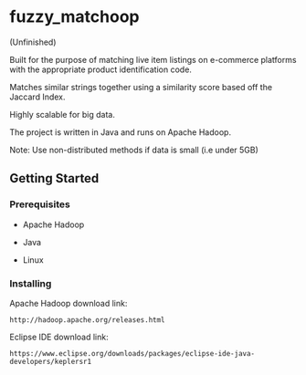 # fuzzy_matchoop

(Unfinished)

Built for the purpose of matching live item listings on e-commerce platforms with the appropriate product identification code.

Matches similar strings together using a similarity score based off the Jaccard Index.

Highly scalable for big data.

The project is written in Java and runs on Apache Hadoop.

Note: Use non-distributed methods if data is small (i.e under 5GB)

## Getting Started

### Prerequisites

- Apache Hadoop

- Java

- Linux

### Installing

Apache Hadoop download link:
```
http://hadoop.apache.org/releases.html
```
Eclipse IDE download link:
```
https://www.eclipse.org/downloads/packages/eclipse-ide-java-developers/keplersr1
```

